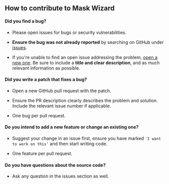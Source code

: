 ## How to contribute to Mask Wizard

#### **Did you find a bug?**

* Please open issues for bugs or security vulnerabilities.

* **Ensure the bug was not already reported** by searching on GitHub under [issues](https://github.com/pmqueiroz/mask-wizard/issues).

* If you're unable to find an open issue addressing the problem,
  [open a new one](https://github.com/pmqueiroz/mask-wizard/issues/new/choose). Be sure to include a **title and clear description**,
  and as much relevant information as possible.

#### **Did you write a patch that fixes a bug?**

* Open a new GitHub pull request with the patch.

* Ensure the PR description clearly describes the problem and solution. Include the relevant issue number if applicable.

* One bug per pull request. 

#### **Do you intend to add a new feature or change an existing one?**

* Suggest your change in an issue first, ensure you have marked `'I want to work on this'` and then start writing code.

* One feature per pull request. 

#### **Do you have questions about the source code?**

* Ask any question in the issues section as well.

